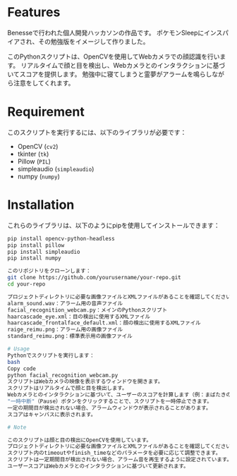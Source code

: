 # Features
Benesseで行われた個人開発ハッカソンの作品です。
ポケモンSleepにインスパイアされ、その勉強版をイメージして作りました。

このPythonスクリプトは、OpenCVを使用してWebカメラでの顔認識を行います。
リアルタイムで顔と目を検出し、Webカメラとのインタラクションに基づいてスコアを提供します。
勉強中に寝てしまうと霊夢がアラームを鳴らしながら注意をしてくれます。

# Requirement

このスクリプトを実行するには、以下のライブラリが必要です：

- OpenCV (`cv2`)
- tkinter (`tk`)
- Pillow (`PIL`)
- simpleaudio (`simpleaudio`)
- numpy (`numpy`)

# Installation
これらのライブラリは、以下のようにpipを使用してインストールできます：

```bash
pip install opencv-python-headless
pip install pillow
pip install simpleaudio
pip install numpy

このリポジトリをクローンします：
git clone https://github.com/yourusername/your-repo.git
cd your-repo

プロジェクトディレクトリに必要な画像ファイルとXMLファイルがあることを確認してください：
alarm_sound.wav：アラーム用の音声ファイル
facial_recognition_webcam.py：メインのPythonスクリプト
haarcascade_eye.xml：目の検出に使用するXMLファイル
haarcascade_frontalface_default.xml：顔の検出に使用するXMLファイル
raige_reimu.png：アラーム用の画像ファイル
standard_reimu.png：標準表示用の画像ファイル

# Usage
Pythonでスクリプトを実行します：
bash
Copy code
python facial_recognition_webcam.py
スクリプトはWebカメラの映像を表示するウィンドウを開きます。
スクリプトはリアルタイムで顔と目を検出します。
Webカメラとのインタラクションに基づいて、ユーザーのスコアを計算します（例：まばたきの回数など）。
"一時中断"（Pause）ボタンをクリックすることで、スクリプトを一時停止できます。
一定の期間目が検出されない場合、アラームウィンドウが表示されることがあります。
スコアはキャンバスに表示されます。

# Note

このスクリプトは顔と目の検出にOpenCVを使用しています。
プロジェクトディレクトリに必要な画像ファイルとXMLファイルがあることを確認してください。
スクリプト内のtimeoutやfinish_timeなどのパラメータを必要に応じて調整できます。
スクリプトは一定期間目が検出されない場合、アラーム音を再生するように設定されています。
ユーザースコアはWebカメラとのインタラクションに基づいて更新されます。
